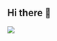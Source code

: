 ## Hi there 👋
<picture>
  <source src="https://github-readme-stats-771073216.vercel.app/api/top-langs/?username=771073216&layout=compact&exclude_repo=anywhere-mod,InstallerX-mod,edge,tailscale-mod">
  <img src="https://github-readme-stats-771073216.vercel.app/api/top-langs/?username=771073216&layout=compact&exclude_repo=anywhere-mod,InstallerX-mod,edge,tailscale-mod">
</picture>

<!--
**771073216/771073216** is a ✨ _special_ ✨ repository because its `README.md` (this file) appears on your GitHub profile.

Here are some ideas to get you started:

- 🔭 I’m currently working on ...
- 🌱 I’m currently learning ...
- 👯 I’m looking to collaborate on ...
- 🤔 I’m looking for help with ...
- 💬 Ask me about ...
- 📫 How to reach me: ...
- 😄 Pronouns: ...
- ⚡ Fun fact: ...
-->
